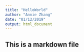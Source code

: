 ```yaml
---
title: "HelloWorld"
author: "Annie Zhang"
date: "01/12/2019"
output: html_document
---
```

## This is a markdown file